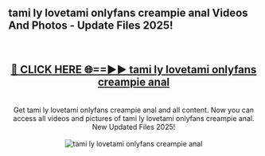 <h2>tami ly lovetami onlyfans creampie anal Videos And Photos - Update Files 2025!</h2>
<br>
<div align="center">
<h2><a href="https://linkcuts.com/hfmhzwbr" rel="nofollow">🔴 CLICK HERE 🌐==►► tami ly lovetami onlyfans creampie anal</a></h2>
<br>
Get tami ly lovetami onlyfans creampie anal and all content. Now you can access all videos and pictures of tami ly lovetami onlyfans creampie anal. New Updated Files 2025!
<br>
<br>
<a href="https://linkcuts.com/hfmhzwbr" rel="nofollow" data-target="animated-image.originalLink"><img src="https://i.ibb.co.com/WyWwxjT/player-gif2.gif" alt="tami ly lovetami onlyfans creampie anal" style="max-width: 100%; display: inline-block;" data-target="animated-image.originalImage"></a>
</div>
<br>